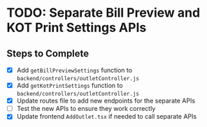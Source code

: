 # TODO: Separate Bill Preview and KOT Print Settings APIs

## Steps to Complete
- [x] Add `getBillPreviewSettings` function to `backend/controllers/outletController.js`
- [x] Add `getKotPrintSettings` function to `backend/controllers/outletController.js`
- [x] Update routes file to add new endpoints for the separate APIs
- [ ] Test the new APIs to ensure they work correctly
- [x] Update frontend `AddOutlet.tsx` if needed to call separate APIs
